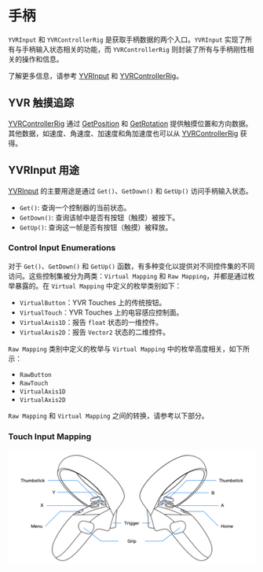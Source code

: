 # 手柄

`YVRInput` 和 `YVRControllerRig` 是获取手柄数据的两个入口。`YVRInput` 实现了所有与手柄输入状态相关的功能，而 `YVRControllerRig` 则封装了所有与手柄刚性相关的操作和信息。

了解更多信息，请参考 [YVRInput](xref:YVR.Core.YVRInput) 和 [YVRControllerRig](xref:YVR.Core.YVRControllerRig)。

## YVR 触摸追踪

[YVRControllerRig](xref:YVR.Core.YVRControllerRig) 通过 [GetPosition](xref:YVR.Core.YVRControllerRig.GetPosition(YVR.Core.ControllerType)) 和 [GetRotation](xref:YVR.Core.YVRControllerRig.GetRotation(YVR.Core.ControllerType)) 提供触摸位置和方向数据。其他数据，如速度、角速度、加速度和角加速度也可以从 [YVRControllerRig](xref:YVR.Core.YVRControllerRig) 获得。

## YVRInput 用途

[YVRInput](xref:YVR.Core.YVRInput) 的主要用途是通过 `Get()`、`GetDown()` 和 `GetUp()` 访问手柄输入状态。

* `Get()`: 查询一个控制器的当前状态。
* `GetDown()`: 查询该帧中是否有按钮（触摸）被按下。
* `GetUp()`: 查询这一帧是否有按钮（触摸）被释放。

### Control Input Enumerations

对于 `Get()`、`GetDown()` 和 `GetUp()` 函数，有多种变化以提供对不同控件集的不同访问。这些控制集被分为两类：`Virtual Mapping` 和 `Raw Mapping`，并都是通过枚举暴露的。在 `Virtual Mapping` 中定义的枚举类别如下：

* `VirtualButton`：YVR Touches 上的传统按钮。
* `VirtualTouch`：YVR Touches 上的电容感应控制面。
* `VirtualAxis1D`：报告 `float` 状态的一维控件。
* `VirtualAxis2D`：报告 `Vector2` 状态的二维控件。

`Raw Mapping` 类别中定义的枚举与 `Virtual Mapping` 中的枚举高度相关，如下所示：

* `RawButton`
* `RawTouch`
* `VirtualAxis1D`
* `VirtualAxis2D`

`Raw Mapping` 和 `Virtual Mapping` 之间的转换，请参考以下部分。

### Touch Input Mapping

![Touch Input](Controllers/2021-12-14-15-41-15.png)
